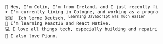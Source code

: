 <pre>
  👋 Hey, I'm Colin, I'm from Ireland, and I just recently finished college. 
  ✈️ I'm currently living in Cologne, and working as a programming tutor. 
  🇩🇪  Ich lerne Deutsch. <sup>Learning JavaScript was much easier</sup>   
  🌱 I’m learning ReactJS and React Native. 
  💻 I love all things tech, especially building and repairing PCs.
  🎹 I also love Piano. 
</pre>
